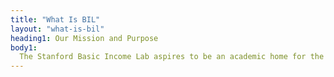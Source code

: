 ```yaml
---
title: "What Is BIL"
layout: "what-is-bil"
heading1: Our Mission and Purpose
body1: 
  The Stanford Basic Income Lab aspires to be an academic home for the study of universal basic income. We review the vast interdisciplinary research produced on UBI, identify under-explored research questions, and help shape future directions in basic income research. The lab both guides researchers and experimenters who seek to conduct innovative research on UBI and hires scholars to produce new research. BIL also convenes key stakeholders and members of the community around the politics, philosophy and economics of basic income and informs policymakers and practitioners about best practices in UBI experimentation.
---
```

